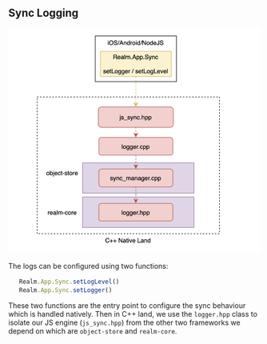## Sync Logging

![Logger](https://github.com/realm/realm-js/blob/master/contrib/logger/assets/sync_logging.png)

The logs can be configured using two functions: 

```js
   Realm.App.Sync.setLogLevel()
   Realm.App.Sync.setLogger()
```

These two functions are the entry point to configure the sync behaviour which is handled natively. Then in C++ land, we use the ``logger.hpp`` class to isolate our JS engine (``js_sync.hpp``) from the other two frameworks we depend on which are ``object-store`` and `realm-core`.
